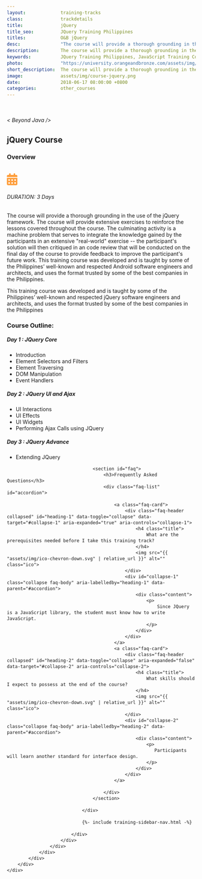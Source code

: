 ```yaml
---
layout:             training-tracks
class:              trackdetails
title:              jQuery
title_seo:          JQuery Training Philippines
titles:             O&B jQuery
desc:               "The course will provide a thorough grounding in the use of the jQuery framework."
description:        The course will provide a thorough grounding in the use of the jQuery framework.
keywords:           JQuery Training Philippines, JavaScript Training Course Philippines, JQuery Web Design and Development, JavaScript Training Philippines, JQuery Course, JQuery Training, JQuery Training in Philippines, JQuery Core, JQuery UI and Ajax, JQuery Advance
photo:              "https://university.orangeandbronze.com/assets/img/jQuery-FBLinkPostPhoto.png"
short_description:  The course will provide a thorough grounding in the use of the jQuery framework.
image:              assets/img/course-jquery.png
date:               2018-06-17 08:00:00 +0800
categories:         other_courses
---
```

<div class="section-content">
        <div class="container-fluid auto-1110">
            <div class="row">
                <div class="col">
                    <div class="panel-content">
                        <div class="title-section">
                            <img src="{{ "assets/img/title-software.png" | relative_url }}" alt="">
                            <div class="title">
                                <h6>
                                    < Beyond Java />
                                </h6>
                                <h2>jQuery Course</h2>
                            </div>
                        </div>
                        <div class="row" data-sticky-container>
                            <div class="track-panel">
                                <div class="track-content">
                                    <section id="overview">
                                        <h3>Overview</h3>
                                        <img class="mb30 img-fluid" src="{{ "assets/img/jQuery-cover.png" | relative_url }}" alt="">
                                        <div class="track-details">
                                        <div class="details mr40">
                                            <img src="/assets/img/ico-calendar.svg" alt="">
                                            <h6>DURATION: 3 Days</h6>
                                        </div>
                                    </div>
                                        <p>
                                            The course will provide a thorough grounding in the use of the jQuery framework. The course will provide extensive exercises to reinforce the lessons covered throughout the course. The culminating activity is a machine problem that serves to integrate the knowledge gained by the participants in an extensive "real-world" exercise -- the participant's solution will then critiqued in an code review that will be conducted on the final day of the course to provide feedback to improve the participant's future work. This training course was developed and is taught by some of the Philippines’ well-known and respected Android software engineers and architects, and uses the format trusted by some of the best companies in the Philippines.
                                        </p>
                                        <p>
                                            This training course was developed and is taught by some of the Philippines’ well-known and respected jQuery software engineers and architects, and uses the format trusted by some of the best companies in the Philippines
                                        </p>
                                    </section>
                                    <section id="topic-outline">
                                        <h3>
                                            Course Outline:
                                        </h3>
                                        <h5 class="course-title">Day 1 : JQuery Core</h5>
                                        <ul class="course-outline">
                                            <li>Introduction</li>
                                            <li>Element Selectors and Filters</li>
                                            <li>Element Traversing</li>
                                            <li>DOM Manipulation</li>
                                            <li>Event Handlers</li>
                                        </ul>
                                        <h5 class="course-title">Day 2 : JQuery UI and Ajax</h5>
                                        <ul class="course-outline">
                                            <li>UI Interactions</li>
                                            <li>UI Effects</li>
                                            <li>UI Widgets</li>
                                            <li>Performing Ajax Calls using JQuery</li>
                                        </ul>
                                        <h5 class="course-title">Day 3 : JQuery Advance</h5>
                                        <ul class="course-outline">
                                            <li>Extending JQuery</li>
                                        </ul>
                                    </section>

                                    <section id="faq">
                                        <h3>Frequently Asked Questions</h3>
                                        <div class="faq-list" id="accordion">

                                            <a class="faq-card">
                                                <div class="faq-header collapsed" id="heading-1" data-toggle="collapse" data-target="#collapse-1" aria-expanded="true" aria-controls="collapse-1">
                                                    <h4 class="title">
                                                        What are the prerequisites needed before I take this training track?
                                                    </h4>
                                                    <img src="{{ "assets/img/ico-chevron-down.svg" | relative_url }}" alt="" class="ico">
                                                </div>
                                                <div id="collapse-1" class="collapse faq-body" aria-labelledby="heading-1" data-parent="#accordion">
                                                    <div class="content">
                                                        <p>
                                                            Since JQuery is a JavaScript library, the student must know how to write JavaScript.
                                                        </p>
                                                    </div>
                                                </div>
                                            </a>
                                            <a class="faq-card">
                                                <div class="faq-header collapsed" id="heading-2" data-toggle="collapse" aria-expanded="false" data-target="#collapse-2" aria-controls="collapse-2">
                                                    <h4 class="title">
                                                        What skills should I expect to possess at the end of the course?
                                                    </h4>
                                                    <img src="{{ "assets/img/ico-chevron-down.svg" | relative_url }}" alt="" class="ico">
                                                </div>
                                                <div id="collapse-2" class="collapse faq-body" aria-labelledby="heading-2" data-parent="#accordion">
                                                    <div class="content">
                                                        <p>
                                                           Participants will learn another standard for interface design.
                                                        </p>
                                                    </div>
                                                </div>
                                            </a>

                                        </div>
                                    </section>

                                </div>

                                {%- include training-sidebar-nav.html -%}

                            </div>
                        </div>
                    </div>
                </div>
            </div>
        </div>
    </div>
